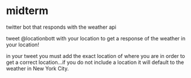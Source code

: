 # midterm
twitter bot that responds with the weather api

tweet @locationbott with your location to get a response of the weather in your location!

in your tweet you must add the exact location of where you are in order to get a correct location...if you do not include a location it will default to the weather in New York City.
